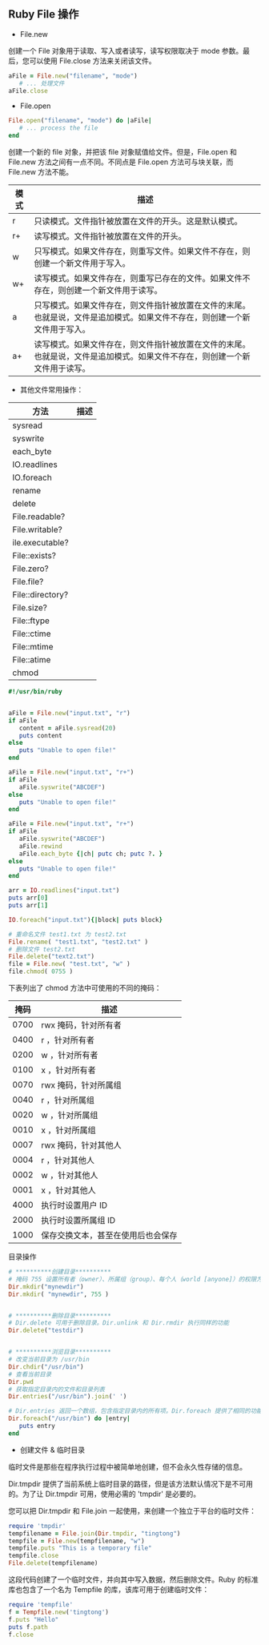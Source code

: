 ## Ruby File 操作

- File.new

创建一个 File 对象用于读取、写入或者读写，读写权限取决于 mode 参数。最后，您可以使用 File.close 方法来关闭该文件。

```ruby
aFile = File.new("filename", "mode")
   # ... 处理文件
aFile.close
```

- File.open

```ruby
File.open("filename", "mode") do |aFile|
   # ... process the file
end
```

创建一个新的 file 对象，并把该 file 对象赋值给文件。但是，File.open 和 File.new 方法之间有一点不同。不同点是 File.open 方法可与块关联，而 File.new 方法不能。

| 模式 | 描述                                                                                                                       |
| ---- | -------------------------------------------------------------------------------------------------------------------------- |
| r    | 只读模式。文件指针被放置在文件的开头。这是默认模式。                                                                       |
| r+   | 读写模式。文件指针被放置在文件的开头。                                                                                     |
| w    | 只写模式。如果文件存在，则重写文件。如果文件不存在，则创建一个新文件用于写入。                                             |
| w+   | 读写模式。如果文件存在，则重写已存在的文件。如果文件不存在，则创建一个新文件用于读写。                                     |
| a    | 只写模式。如果文件存在，则文件指针被放置在文件的末尾。也就是说，文件是追加模式。如果文件不存在，则创建一个新文件用于写入。 |
| a+   | 读写模式。如果文件存在，则文件指针被放置在文件的末尾。也就是说，文件是追加模式。如果文件不存在，则创建一个新文件用于读写。 |

- 其他文件常用操作：

| 方法             | 描述 |
| ---------------- | ---- |
| sysread          |
| syswrite         |
| each_byte        |
| IO.readlines     |
| IO.foreach       |
| rename           |
| delete           |
| File.readable?   |
| File.writable?   |
| ile.executable?  |
| File::exists?    |
| File.zero?       |
| File.file?       |
| File::directory? |
| File.size?       |
| File::ftype      |
| File::ctime      |
| File::mtime      |
| File::atime      |
| chmod            |

```ruby
#!/usr/bin/ruby


aFile = File.new("input.txt", "r")
if aFile
   content = aFile.sysread(20)
   puts content
else
   puts "Unable to open file!"
end

aFile = File.new("input.txt", "r+")
if aFile
   aFile.syswrite("ABCDEF")
else
   puts "Unable to open file!"
end

aFile = File.new("input.txt", "r+")
if aFile
   aFile.syswrite("ABCDEF")
   aFile.rewind
   aFile.each_byte {|ch| putc ch; putc ?. }
else
   puts "Unable to open file!"
end

arr = IO.readlines("input.txt")
puts arr[0]
puts arr[1]

IO.foreach("input.txt"){|block| puts block}

# 重命名文件 test1.txt 为 test2.txt
File.rename( "test1.txt", "test2.txt" )
# 删除文件 test2.txt
File.delete("text2.txt")
file = File.new( "test.txt", "w" )
file.chmod( 0755 )
```

下表列出了 chmod 方法中可使用的不同的掩码：

| 掩码 | 描述                               |
| ---- | ---------------------------------- |
| 0700 | rwx 掩码，针对所有者               |
| 0400 | r ，针对所有者                     |
| 0200 | w ，针对所有者                     |
| 0100 | x ，针对所有者                     |
| 0070 | rwx 掩码，针对所属组               |
| 0040 | r ，针对所属组                     |
| 0020 | w ，针对所属组                     |
| 0010 | x ，针对所属组                     |
| 0007 | rwx 掩码，针对其他人               |
| 0004 | r ，针对其他人                     |
| 0002 | w ，针对其他人                     |
| 0001 | x ，针对其他人                     |
| 4000 | 执行时设置用户 ID                  |
| 2000 | 执行时设置所属组 ID                |
| 1000 | 保存交换文本，甚至在使用后也会保存 |

目录操作

```ruby
# **********创建目录**********
# 掩码 755 设置所有者（owner）、所属组（group）、每个人（world [anyone]）的权限为 rwxrxrx，其中 r = read 读取，w = write 写入，x = execute 执行。
Dir.mkdir("mynewdir")
Dir.mkdir( "mynewdir", 755 )


# **********删除目录**********
# Dir.delete 可用于删除目录。Dir.unlink 和 Dir.rmdir 执行同样的功能
Dir.delete("testdir")


# **********浏览目录**********
# 改变当前目录为 /usr/bin
Dir.chdir("/usr/bin")
# 查看当前目录
Dir.pwd
# 获取指定目录内的文件和目录列表
Dir.entries("/usr/bin").join(' ')

# Dir.entries 返回一个数组，包含指定目录内的所有项。Dir.foreach 提供了相同的功能
Dir.foreach("/usr/bin") do |entry|
   puts entry
end
```

- 创建文件 & 临时目录

临时文件是那些在程序执行过程中被简单地创建，但不会永久性存储的信息。

Dir.tmpdir 提供了当前系统上临时目录的路径，但是该方法默认情况下是不可用的。为了让 Dir.tmpdir 可用，使用必需的 'tmpdir' 是必要的。

您可以把 Dir.tmpdir 和 File.join 一起使用，来创建一个独立于平台的临时文件：

```ruby
require 'tmpdir'
tempfilename = File.join(Dir.tmpdir, "tingtong")
tempfile = File.new(tempfilename, "w")
tempfile.puts "This is a temporary file"
tempfile.close
File.delete(tempfilename)
```

这段代码创建了一个临时文件，并向其中写入数据，然后删除文件。Ruby 的标准库也包含了一个名为 Tempfile 的库，该库可用于创建临时文件：

```ruby
require 'tempfile'
f = Tempfile.new('tingtong')
f.puts "Hello"
puts f.path
f.close
```
